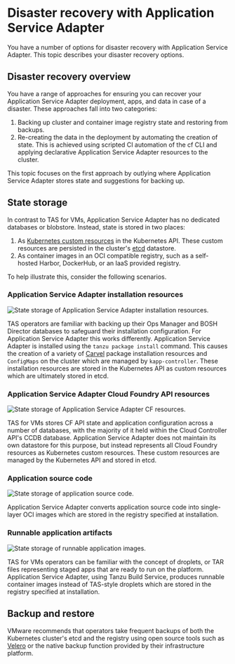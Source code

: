 # Disaster recovery with Application Service Adapter

You have a number of options for disaster recovery with Application Service
Adapter. This topic describes your disaster recovery options.

## <a id="disaster-recovery-overview"></a>Disaster recovery overview

You have a range of approaches for ensuring you can recover your Application Service Adapter deployment, apps, and data in case of a disaster. These approaches fall into two categories:

1. Backing up cluster and container image registry state and restoring from backups.
2. Re-creating the data in the deployment by automating the creation of state. This is achieved using scripted CI automation of the cf CLI and applying declarative Application Service Adapter resources to the cluster.

This topic focuses on the first approach by outlying where Application Service Adapter stores state and suggestions for backing up.

## <a id="state-storage"></a>State storage

In contrast to TAS for VMs, Application Service Adapter has no dedicated databases or blobstore. Instead, state is stored in two places:

1. As [Kubernetes custom resources](https://kubernetes.io/docs/concepts/extend-kubernetes/api-extension/custom-resources/) in the Kubernetes API. These custom resources are persisted in the cluster's [etcd](https://etcd.io/) datastore.
2. As container images in an OCI compatible registry, such as a self-hosted Harbor, DockerHub, or an IaaS provided registry.

To help illustrate this, consider the following scenarios.

### Application Service Adapter installation resources

![State storage of Application Service Adapter installation resources.](images/tas-adapter-install-state-storage.png)

TAS operators are familiar with backing up their Ops Manager and BOSH Director databases to safeguard their installation configuration. For Application Service Adapter this works differently. Application Service Adapter is installed using the `tanzu package install` command. This causes the creation of a variety of [Carvel](https://carvel.dev/) package installation resources and `ConfigMaps` on the cluster which are managed by `kapp-controller`. These installation resources are stored in the Kubernetes API as custom resources which are ultimately stored in etcd.

### Application Service Adapter Cloud Foundry API resources

![State storage of Application Service Adapter CF resources.](images/tas-adapter-cf-resource-state-storage.png)

TAS for VMs stores CF API state and application configuration across a number of databases, with the majority of it held within the Cloud Controller API's CCDB database. Application Service Adapter does not maintain its own datastore for this purpose, but instead represents all Cloud Foundry resources as Kubernetes custom resources. These custom resources are managed by the Kubernetes API and stored in etcd.

### Application source code

![State storage of application source code.](images/tas-adapter-app-source-state-storage.png)

Application Service Adapter converts application source code into single-layer OCI images which are stored in the registry specified at installation.

### Runnable application artifacts

![State storage of runnable application images.](images/tas-adapter-staged-app-state-storage.png)

TAS for VMs operators can be familiar with the concept of droplets, or TAR files representing staged apps that are ready to run on the platform. Application Service Adapter, using Tanzu Build Service, produces runnable container images instead of TAS-style droplets which are stored in the registry specified at installation.

## <a id="backing-up-cluster-state"></a>Backup and restore

VMware recommends that operators take frequent backups of both the Kubernetes cluster's etcd and the registry using open source tools such as [Velero](https://velero.io/) or the native backup function provided by their infrastructure platform.
